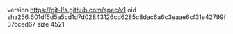 version https://git-lfs.github.com/spec/v1
oid sha256:601df5d5a5cd1d7d02843126cd6285c8dac6a6c3eaae6cf31e42799f37cced67
size 4521
